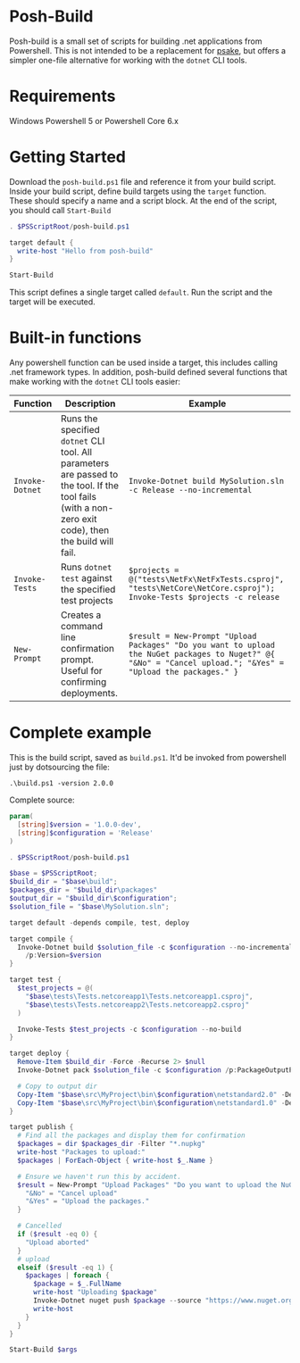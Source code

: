# Posh-Build

Posh-build is a small set of scripts for building .net applications from Powershell. This is not intended to be a replacement for [psake](https://github.com/psake/psake/), but offers a simpler one-file alternative for working with the `dotnet` CLI tools.

# Requirements

Windows Powershell 5 or Powershell Core 6.x

# Getting Started

Download the `posh-build.ps1` file and reference it from your build script. Inside your build script, define build targets using the `target` function. These should specify a name and a script block. At the end of the script, you should call `Start-Build`

```powershell
. $PSScriptRoot/posh-build.ps1

target default {
  write-host "Hello from posh-build"
}

Start-Build
```

This script defines a single target called `default`. Run the script and the target will be executed.

# Built-in functions

Any powershell function can be used inside a target, this includes calling .net framework types. In addition, posh-build defined several functions that make working with the `dotnet` CLI tools easier:

| Function             | Description | Example |
| -------------------- | ----------- | ------- |
| `Invoke-Dotnet`      | Runs the specified `dotnet` CLI tool. All parameters are passed to the tool. If the tool fails (with a non-zero exit code), then the build will fail. | `Invoke-Dotnet build MySolution.sln -c Release --no-incremental` |
| `Invoke-Tests`       | Runs `dotnet test` against the specified test projects | `$projects = @("tests\NetFx\NetFxTests.csproj", "tests\NetCore\NetCore.csproj"); Invoke-Tests $projects -c release` |
| `New-Prompt`         | Creates a command line confirmation prompt. Useful for confirming deployments. | `$result = New-Prompt "Upload Packages" "Do you want to upload the NuGet packages to Nuget?" @{ "&No" = "Cancel upload."; "&Yes" = "Upload the packages." }` |

# Complete example

This is the build script, saved as `build.ps1`. It'd be invoked from powershell just by dotsourcing the file:

```
.\build.ps1 -version 2.0.0
```

Complete source:

```powershell
param(
  [string]$version = '1.0.0-dev',
  [string]$configuration = 'Release'
)

. $PSScriptRoot/posh-build.ps1

$base = $PSScriptRoot;
$build_dir = "$base\build";
$packages_dir = "$build_dir\packages"
$output_dir = "$build_dir\$configuration";
$solution_file = "$base\MySolution.sln";

target default -depends compile, test, deploy

target compile {
  Invoke-Dotnet build $solution_file -c $configuration --no-incremental `
    /p:Version=$version
}

target test {
  $test_projects = @(
    "$base\tests\Tests.netcoreapp1\Tests.netcoreapp1.csproj",
    "$base\tests\Tests.netcoreapp2\Tests.netcoreapp2.csproj"
  )

  Invoke-Tests $test_projects -c $configuration --no-build
}

target deploy {
  Remove-Item $build_dir -Force -Recurse 2> $null
  Invoke-Dotnet pack $solution_file -c $configuration /p:PackageOutputPath=$build_dir\Packages /p:Version=$version

  # Copy to output dir
  Copy-Item "$base\src\MyProject\bin\$configuration\netstandard2.0" -Destination "$output_dir\MyProject-netstandard2.0" -Recurse
  Copy-Item "$base\src\MyProject\bin\$configuration\netstandard1.0" -Destination "$output_dir\MyProject-netstandard1.0" -Recurse
}

target publish {
  # Find all the packages and display them for confirmation
  $packages = dir $packages_dir -Filter "*.nupkg"
  write-host "Packages to upload:"
  $packages | ForEach-Object { write-host $_.Name }

  # Ensure we haven't run this by accident.
  $result = New-Prompt "Upload Packages" "Do you want to upload the NuGet packages?" @{
    "&No" = "Cancel upload"
    "&Yes" = "Upload the packages."
  }

  # Cancelled
  if ($result -eq 0) {
    "Upload aborted"
  }
  # upload
  elseif ($result -eq 1) {
    $packages | foreach {
      $package = $_.FullName
      write-host "Uploading $package"
      Invoke-Dotnet nuget push $package --source "https://www.nuget.org/api/v2/package"
      write-host
    }
  }
}

Start-Build $args
```